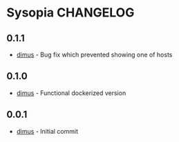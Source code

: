 Sysopia CHANGELOG
============================
0.1.1
-----
- [dimus][1] - Bug fix which prevented showing one of hosts

0.1.0
-----
- [dimus][1] - Functional dockerized version

0.0.1
-----
- [dimus][1] - Initial commit

[1]: https://github.com/dimus
